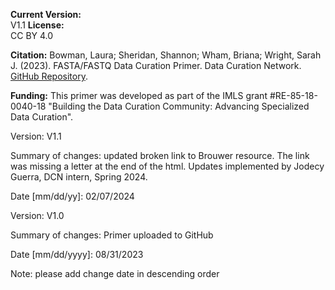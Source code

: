 **Current Version:**  
V1.1
**License:**  
CC BY 4.0

**Citation:**
Bowman, Laura; Sheridan, Shannon; Wham, Briana; Wright, Sarah J. (2023). FASTA/FASTQ Data Curation Primer. Data Curation Network. [GitHub Repository](https://github.com/DataCurationNetwork/data-primers).

**Funding:**
This primer was developed as part of the IMLS grant #RE-85-18-0040-18 "Building the Data Curation Community: Advancing Specialized Data Curation".

Version:
V1.1

Summary of changes: updated broken link to Brouwer resource. The link was missing a letter at the end of the html. Updates implemented by Jodecy Guerra, DCN intern, Spring 2024.

Date [mm/dd/yy]: 02/07/2024

Version:
V1.0

Summary of changes: Primer uploaded to GitHub

Date [mm/dd/yyyy]: 08/31/2023

Note: please add change date in descending order